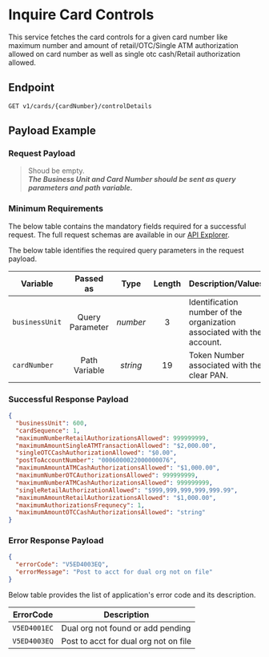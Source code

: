 # Inquire Card Controls

This service fetches the card controls for a given card number like maximum number and amount of retail/OTC/Single ATM authorization allowed on card number as well as single otc cash/Retail authorization allowed.

## Endpoint

`GET v1/cards/{cardNumber}/controlDetails`

## Payload Example

### Request Payload

>Shoud be empty.  
***The Business Unit and Card Number should be sent as query parameters and path variable.***

### Minimum Requirements

The below table contains the mandatory fields required for a successful request. The full request schemas are available in our [API Explorer](../api/?type=get&path=/v1/cards/{cardNumber}/controlDetails).

The below table identifies the required query parameters in the request payload.

| Variable | Passed as | Type | Length | Description/Values |
| -------- | :-------: | :--: | :------------: | ------------------ |
| `businessUnit` | Query Parameter | *number* | 3 | Identification number of the organization associated with the account. |
| `cardNumber` | Path Variable | *string* | 19 | Token Number associated with the clear PAN. |

### Successful Response Payload

```json
{
  "businessUnit": 600,
  "cardSequence": 1,
  "maximumNumberRetailAuthorizationsAllowed": 999999999,
  "maximumAmountSingleATMTransactionAllowed": "$2,000.00",
  "singleOTCCashAuthorizationAllowed": "$0.00",
  "postToAccountNumber": "0006000022000000076",
  "maximumAmountATMCashAuthorizationsAllowed": "$1,000.00",
  "maximumNumberOTCAuthorizationsAllowed": 999999999,
  "maximumNumberATMCashAuthorizationsAllowed": 999999999,
  "singleRetailAuthorizationAllowed": "$999,999,999,999,999.99",
  "maximumAmountRetailAuthorizationsAllowed": "$1,000.00",
  "maximumAuthorizationsFrequnecy": 1,
  "maximumAmountOTCCashAuthorizationsAllowed": "string"
}
```

### Error Response Payload

```json
{
  "errorCode": "V5ED4003EQ",
  "errorMessage": "Post to acct for dual org not on file"  
}
```

Below table provides the list of application's error code and its description.

| ErrorCode |  Description |
| --------  | ------------------ |
|`V5ED4001EC` |Dual org not found or add pending|
|`V5ED4003EQ` |Post to acct for dual org not on file|